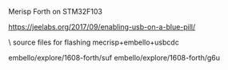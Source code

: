Merisp Forth on STM32F103

https://jeelabs.org/2017/09/enabling-usb-on-a-blue-pill/

\ source files for flashing mecrisp+embello+usbcdc

embello/explore/1608-forth/suf
embello/explore/1608-forth/g6u